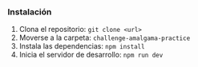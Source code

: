 ### Instalación

1. Clona el repositorio: `git clone <url>`
2. Moverse a la carpeta: `challenge-amalgama-practice`
3. Instala las dependencias: `npm install`
4. Inicia el servidor de desarrollo: `npm run dev`
